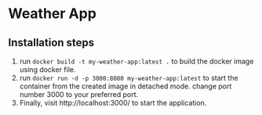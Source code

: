 # Weather App

## Installation steps
01. run `docker build -t my-weather-app:latest .` 
to build the docker image using docker file.
02. run `docker run -d -p 3000:8080 my-weather-app:latest` 
to start the container from the created image in detached mode. change port number 3000 to your preferred port.
03. Finally, visit http://localhost:3000/ to start the application.